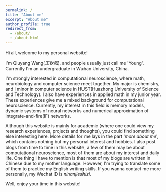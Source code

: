 ```yaml
---
permalink: /
title: "About me"
excerpt: "About me"
author_profile: true
redirect_from: 
  - /about/
  - /about.html
---
```


Hi all, welcome to my personal website!

I'm Qiuyang Wang(*王秋阳*),  and people usually just call me 'Young'. Currently I'm an undergraduate in Wuhan University, China.

I'm strongly interested in computational neuroscience, where math, neurobiology and computer science meet together. My major is chemistry,  and I minor in computer science in HUST(Huazhong University of Science and Technology). I also have experiences in applied math in my junior year. These experiences give me a mixed background for computational neuroscience. Currently, my interest in this field is memory models, dynamic systems of neural networks and numerical approximation of integrate-and-fire(IF) networks.

Although this website is mainly for academic (where one could view my research experiences, projects and thoughts), you could find something else interesting here. More details for me lays in the part '*more about me*', which contains nothing but my personal interest and hobbies. I also post blogs from time to time in this website, a few of them may be about computational neuroscience, most of them are about my interest and daily life. One thing I have to mention is that most of my blogs are written in Chinese due to my mother language. However, I'm trying to translate some of them to practice my English writing skills. If you wanna contact me more personally, my Wechat ID is  *ninanjieshizi*.

Well, enjoy your time in this website!

